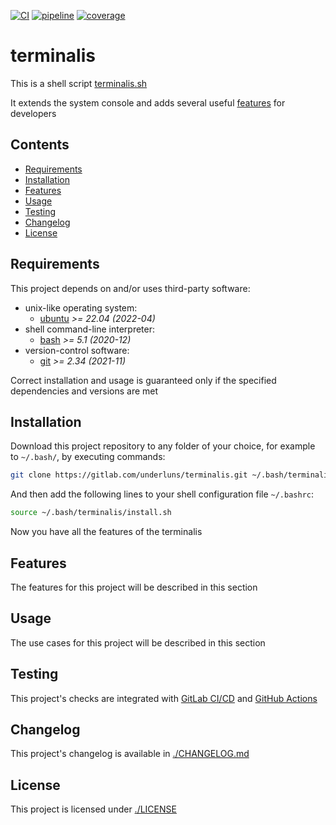 [![CI](https://github.com/underluns/terminalis/actions/workflows/ci.yml/badge.svg)](https://github.com/underluns/terminalis/actions)
[![pipeline](https://gitlab.com/underluns/terminalis/badges/master/pipeline.svg)](https://gitlab.com/underluns/terminalis/-/pipelines)
[![coverage](https://gitlab.com/underluns/terminalis/badges/master/coverage.svg)](https://gitlab.com/underluns/terminalis/-/commits)

# terminalis

This is a shell script [terminalis.sh](./lib/terminalis.sh)

It extends the system console and adds several useful [features](#features) for developers

## Contents

* [Requirements](#requirements)
* [Installation](#installation)
* [Features](#features)
* [Usage](#usage)
* [Testing](#testing)
* [Changelog](#changelog)
* [License](#license)

## Requirements

This project depends on and/or uses third-party software:
* unix-like operating system:
    * [ubuntu](https://ubuntu.com) *>= 22.04 (2022-04)*
* shell command-line interpreter:
    * [bash](https://www.gnu.org/software/bash) *>= 5.1 (2020-12)*
* version-control software:
    * [git](https://git-scm.com) *>= 2.34 (2021-11)*

Correct installation and usage is guaranteed only if the specified dependencies and versions are met

## Installation

Download this project repository to any folder of your choice, for example to `~/.bash/`, by executing commands:
```sh
git clone https://gitlab.com/underluns/terminalis.git ~/.bash/terminalis
```

And then add the following lines to your shell configuration file `~/.bashrc`:
```sh
source ~/.bash/terminalis/install.sh
```
Now you have all the features of the terminalis

## Features

The features for this project will be described in this section

## Usage

The use cases for this project will be described in this section

## Testing

This project's checks are integrated with [GitLab СI/CD](https://gitlab.com/underluns/terminalis/-/pipelines) and [GitHub Actions](https://github.com/underluns/terminalis/actions)

## Changelog

This project's changelog is available in [./CHANGELOG.md](./CHANGELOG.md)

## License

This project is licensed under [./LICENSE](./LICENSE)
